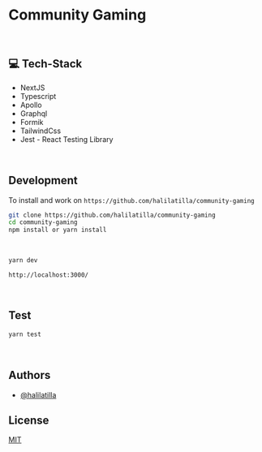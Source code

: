 # Community Gaming

<br>

## 💻 Tech-Stack

- NextJS
- Typescript
- Apollo
- Graphql
- Formik
- TailwindCss
- Jest - React Testing Library

<br>

## Development

To install and work on `https://github.com/halilatilla/community-gaming`

```bash
git clone https://github.com/halilatilla/community-gaming
cd community-gaming
npm install or yarn install
```

<br>

```bash
yarn dev
```

`http://localhost:3000/`

<br>

## Test

```bash
yarn test
```

<br>

## Authors

- [@halilatilla](https://www.github.com/halilatilla)

## License

[MIT](https://choosealicense.com/licenses/mit/)
